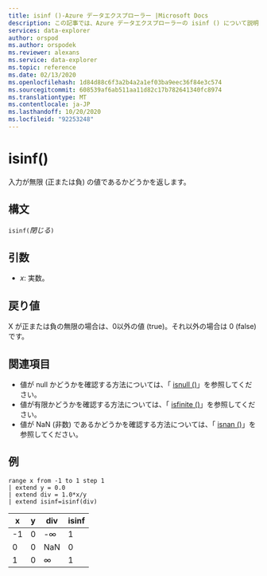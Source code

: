 ```yaml
---
title: isinf ()-Azure データエクスプローラー |Microsoft Docs
description: この記事では、Azure データエクスプローラーの isinf () について説明します。
services: data-explorer
author: orspod
ms.author: orspodek
ms.reviewer: alexans
ms.service: data-explorer
ms.topic: reference
ms.date: 02/13/2020
ms.openlocfilehash: 1d84d88c6f3a2b4a2a1ef03ba9eec36f84e3c574
ms.sourcegitcommit: 608539af6ab511aa11d82c17b782641340fc8974
ms.translationtype: MT
ms.contentlocale: ja-JP
ms.lasthandoff: 10/20/2020
ms.locfileid: "92253248"
---
```

# <a name="isinf"></a>isinf()

入力が無限 (正または負) の値であるかどうかを返します。  

## <a name="syntax"></a>構文

`isinf(`*閉じる*`)`

## <a name="arguments"></a>引数

* *x*: 実数。

## <a name="returns"></a>戻り値

X が正または負の無限の場合は、0以外の値 (true)。それ以外の場合は 0 (false) です。

## <a name="see-also"></a>関連項目

* 値が null かどうかを確認する方法については、「 [isnull ()](isnullfunction.md)」を参照してください。
* 値が有限かどうかを確認する方法については、「 [isfinite ()](isfinitefunction.md)」を参照してください。
* 値が NaN (非数) であるかどうかを確認する方法については、「 [isnan ()](isnanfunction.md)」を参照してください。

## <a name="example"></a>例

```kusto
range x from -1 to 1 step 1
| extend y = 0.0
| extend div = 1.0*x/y
| extend isinf=isinf(div)
```

|x|y|div|isinf|
|---|---|---|---|
|-1|0|-∞|1|
|0|0|NaN|0|
|1|0|∞|1|
